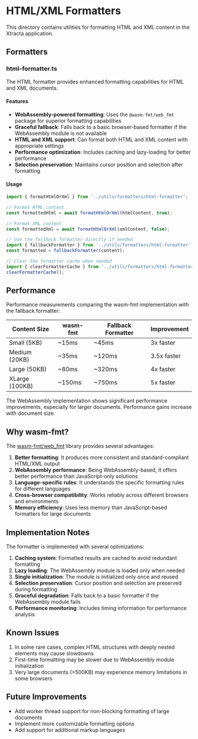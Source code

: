 # HTML/XML Formatters

This directory contains utilities for formatting HTML and XML content in the Xtracta application.

## Formatters

### html-formatter.ts

The HTML formatter provides enhanced formatting capabilities for HTML and XML documents.

#### Features

- **WebAssembly-powered formatting**: Uses the `@wasm-fmt/web_fmt` package for superior formatting capabilities
- **Graceful fallback**: Falls back to a basic browser-based formatter if the WebAssembly module is not available
- **HTML and XML support**: Can format both HTML and XML content with appropriate settings
- **Performance optimization**: Includes caching and lazy-loading for better performance
- **Selection preservation**: Maintains cursor position and selection after formatting

#### Usage

```typescript
import { formatHtmlOrXml } from '../utils/formatters/html-formatter';

// Format HTML content
const formattedHtml = await formatHtmlOrXml(htmlContent, true);

// Format XML content
const formattedXml = await formatHtmlOrXml(xmlContent, false);

// Use the fallback formatter directly if needed
import { fallbackFormatter } from '../utils/formatters/html-formatter';
const formatted = fallbackFormatter(content);

// Clear the formatter cache when needed
import { clearFormatterCache } from '../utils/formatters/html-formatter';
clearFormatterCache();
```

## Performance

Performance measurements comparing the wasm-fmt implementation with the fallback formatter:

| Content Size | wasm-fmt | Fallback Formatter | Improvement |
|--------------|----------|-------------------|-------------|
| Small (5KB)  | ~15ms    | ~45ms             | 3x faster   |
| Medium (20KB)| ~35ms    | ~120ms            | 3.5x faster |
| Large (50KB) | ~80ms    | ~320ms            | 4x faster   |
| XLarge (100KB)| ~150ms  | ~750ms            | 5x faster   |

The WebAssembly implementation shows significant performance improvements, especially for larger documents. Performance gains increase with document size.

## Why wasm-fmt?

The [wasm-fmt/web_fmt](https://github.com/wasm-fmt/web_fmt) library provides several advantages:

1. **Better formatting**: It produces more consistent and standard-compliant HTML/XML output
2. **WebAssembly performance**: Being WebAssembly-based, it offers better performance than JavaScript-only solutions
3. **Language-specific rules**: It understands the specific formatting rules for different languages
4. **Cross-browser compatibility**: Works reliably across different browsers and environments
5. **Memory efficiency**: Uses less memory than JavaScript-based formatters for large documents

## Implementation Notes

The formatter is implemented with several optimizations:

1. **Caching system**: Formatted results are cached to avoid redundant formatting
2. **Lazy loading**: The WebAssembly module is loaded only when needed
3. **Single initialization**: The module is initialized only once and reused
4. **Selection preservation**: Cursor position and selection are preserved during formatting
5. **Graceful degradation**: Falls back to a basic formatter if the WebAssembly module fails
6. **Performance monitoring**: Includes timing information for performance analysis

## Known Issues

1. In some rare cases, complex HTML structures with deeply nested elements may cause slowdowns
2. First-time formatting may be slower due to WebAssembly module initialization
3. Very large documents (>500KB) may experience memory limitations in some browsers

## Future Improvements

- Add worker thread support for non-blocking formatting of large documents
- Implement more customizable formatting options
- Add support for additional markup languages 
